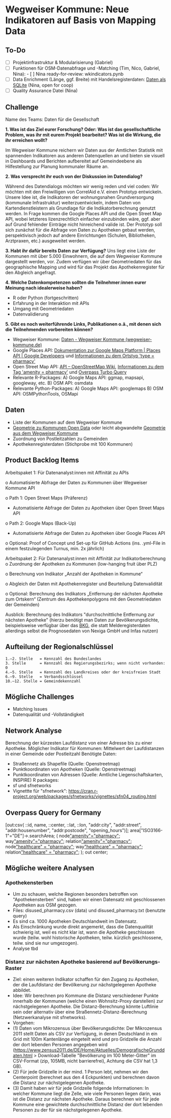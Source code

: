 # Wegweiser Kommune: Neue Indikatoren auf Basis von Mapping Data

## To-Do

- [ ] Projektinfrastruktur & Modularisierung (Gabriel)
- [ ] Funktionen für OSM-Datenabfrage und -Matching (Tim, Nico, Gabriel, Nina):
      - [ ] Nina ready-for-review: wkindicators.pynb
- [ ] Data Enrichment (Länge, ggf. Breite) mit Handelsregisterdaten: [Daten als SQLite](https://daten.offeneregister.de/openregister.db.gz) (Nina, open for coop)
- [ ] Quality Assurance Datei (Nina)
      
## Challenge
Name des Teams: Daten für die Gesellschaft

**1.	Was ist das Ziel eurer Forschung? Oder: Was ist das gesellschaftliche Problem, was ihr mit eurem Projekt bearbeitet? Was ist die Wirkung, die ihr erreichen wollt?**

Im Wegweiser Kommune reichern wir Daten aus der Amtlichen Statistik mit spannenden Indikatoren aus anderen Datenquellen an und bieten sie visuell in Dashboards und Berichten aufbereitet auf Gemeindeebene als Hilfestellung zur Planung kommunaler Räume an.
 
**2.	Was versprecht ihr euch von der Diskussion im Datendialog?**

Während des Datendialogs möchten wir wenig reden und viel coden: Wir möchten mit den Freiwilligen von CorrelAid e.V. einen Prototyp entwickeln. Unsere Idee ist, die Indikatoren der wohnungsnahen Grundversorgung (kommunale Infrastruktur) weiterzuentwickeln, indem Daten von Kartendienstleistern als Grundlage für die Indikatorberechnung genutzt werden. In Frage kommen die Google Places API und die Open Street Map API, wobei letzteres lizenzrechtlich einfacher einzubinden wäre, ggf. aber auf Grund fehlender Einträge nicht hinreichend valide ist. Der Prototyp soll sich zunächst für die Abfrage von Daten zu Apotheken gebaut werden, perspektivisch jedoch auf andere Einrichtungen (Schulen, Bibliotheken, Arztpraxen, etc.) ausgeweitet werden.  

**3.	Habt ihr dafür bereits Daten zur Verfügung?**
Uns liegt eine Liste der Kommunen mit über 5.000 Einwohnern, die auf dem Wegweiser Kommune dargestellt werden, vor. Zudem verfügen wir über Geometriedaten für das geographische Mapping und wird für das Projekt das Apothekenregister für den Abgleich angefragt.

**4.	Welche Datenkompetenzen sollten die Teilnehmer:innen eurer Meinung nach idealerweise haben?**

-	R oder Python (fortgeschritten)
-	Erfahrung in der Interaktion mit APIs
-	Umgang mit Geometriedaten
-	Datenvalidierung

**5.	Gibt es noch weiterführende Links, Publikationen o.ä., mit denen sich die Teilnehmenden vorbereiten können?**
-	Wegweiser Kommune: [Daten - Wegweiser Kommune (wegweiser-kommune.de)](https://www.wegweiser-kommune.de/daten/wohnungsnahe-grundversorgung-apotheke+gemeinden-und-staedte+2017+tabelle)
-	Google Places API: [Dokumentation zur Google Maps Platform  |  Places API  |  Google Developers](https://developers.google.com/maps/documentation/places/web-service?hl=de) und [Informationen zu dem Ortstyp 'type = pharmacy'](https://developers.google.com/maps/documentation/places/web-service/supported_types?hl=de)
-	Open Street Map API: [API – OpenStreetMap Wiki](https://wiki.openstreetmap.org/wiki/API), [Informationen zu dem Tag 'amenity = pharmacy'](https://wiki.openstreetmap.org/wiki/Tag:amenity%3Dpharmacy) und [Overpass Turbo Query](https://overpass-turbo.eu/s/1uGP)
-	Relevante R-Packages: A) Google Maps API: ggmap, mapsapi, googleway, etc. B) OSM API: osmdata
-	Relevante Python-Packages: A) Google Maps API: googlemaps B) OSM API: OSMPythonTools, OSMapi

## Daten
- Liste der Kommunen auf dem Wegweiser Kommune
- [Geometrie zu Kommunen Open Data](https://opendata-esri-de.opendata.arcgis.com/datasets/esri-de-content::vg250-gemeindegrenzen/about) oder leicht abgwandelte [Geometrie aus dem Wegweiser Kommune ](https://petstore.swagger.io/?url=https://www.wegweiser-kommune.de/openapi#/default/get_rest_map_data__friendlyUrl_)
- Zuordnung von Postleitzahlen zu Gemeinden
- Apothekenregisterdaten (Stichprobe mit 100 Kommunen)

## Product Backlog Items
Arbeitspaket 1: Für Datenanalyst:innen mit Affinität zu APIs

o	Automatisierte Abfrage der Daten zu Kommunen über Wegweiser Kommune API

o	Path 1: Open Street Maps (Präferenz)
 - Automatisierte Abfrage der Daten zu Apotheken über Open Street Maps API
 
o	Path 2: Google Maps (Back-Up)
 - Automatisierte Abfrage der Daten zu Apotheken über Google Places API 
 
o	Optional: Proof of Concept und Set-up für GitHub Actions (ins. .yml-File in einem festzulegenden Turnus, min. 2x jährlich)

Arbeitspaket 2: Für Datenanalyst:innen mit Affinität zur Indikatorberechnung 
o	Zuordnung der Apotheken zu Kommunen (low-hanging fruit über PLZ)

o	Berechnung von Indikator „Anzahl der Apotheken in Kommune“

o	Abgleich der Daten mit Apothekenregister und Beurteilung Datenvalidität

o	Optional: Berechnung des Indikators „Entfernung der nächsten Apotheke zum Ortskern“ (Zentrum des Apothekenpolygons mit den Geometriedaten der Gemeinden)

Ausblick: Berechnung des Indikators "durchschnittliche Entfernung zur nächsten Apotheke" (hierzu benötigt man Daten zur Bevölkerungsdichte, beispielsweise verfügbar über das [BKG](https://mis.bkg.bund.de/trefferanzeige?docuuid=02B4A03F-A187-484E-B6B6-7C0FF1BC7270), die statt Melderegisterdaten allerdings selbst die Prognosedaten von Nexiga GmbH und Infas nutzen)

## Aufteilung der Regionalschlüssel
```
1.–2. Stelle   = Kennzahl des Bundeslandes
3. Stelle      = Kennzahl des Regierungsbezirks; wenn nicht vorhanden: 0
4.–5. Stelle   = Kennzahl des Landkreises oder der kreisfreien Stadt
6.–9. Stelle   = Verbandsschlüssel
10.–12. Stelle = Gemeindekennzahl
```

## Mögliche Challenges
- Matching Issues
- Datenqualität und -Vollständigkeit

## Network Analyse
Berechnung der kürzesten Laufdistanz von einer Adresse bis zu einer Apotheke. Möglicher Indikator für Kommunen: Mittelwert der Laufdistanzen in einer Gemeinde oder Postleitzahl
Benötigte Daten:
- Straßennetz als Shapefile (Quelle: Openstreetmap)
- Punktkoordinaten von Apotheken (Quelle: Openstreetmap)
- Punktkoordinaten von Adressen (Quelle: Amtliche Liegenschaftskarten, INSPIRE)
R packages:
- sf und sfnetworks
- Vignettte für "sfnetwork": https://cran.r-project.org/web/packages/sfnetworks/vignettes/sfn04_routing.html

## Overpass Query for Germany
[out:csv( ::id, name, ::center, ::lat, ::lon, "addr:city", "addr:street", "addr:housenumber", "addr:postcode", "opening_hours")];
area["ISO3166-1"="DE"]->.searchArea;
(
  node["amenity"="pharmacy"](area.searchArea);
  way["amenity"="pharmacy"](area.searchArea);
  relation["amenity"="pharmacy"](area.searchArea);
  node["healthcare" = "pharmacy"](area.searchArea);
  way["healthcare" = "pharmacy"](area.searchArea);
  relation["healthcare" = "pharmacy"](area.searchArea);
);
out center;

## Mögliche weitere Analysen

### Apothekensterben
- Um zu schauen, welche Regionen besonders betroffen von "Apothekensterben" sind, haben wir einen Datensatz mit geschlossenen Apotheken aus OSM gezogen. 
- Files: disused_pharmacy.csv (data) und disused_pharmacy.txt (benutzte query)
- Es sind ca. 1000 Apotheken Deutschlandweit im Datensatz. 
- Als Einschränkung wurde direkt angemerkt, dass die Datenqualität schwierig ist, weil es nicht klar ist, wann die Apotheke geschlossen wurde (teilw. wohl historische Apotheken, teilw. kürzlich geschlossene, teilw. sind sie nur umgezogen). 
- Analyse tbd


### Distanz zur nächsten Apotheke basierend auf Bevölkerungs-Raster
- Ziel: einen weiteren Indikator schaffen für den Zugang zu Apotheken, der die Laufdistanz der Bevölkerung zur nächstgelegenen Apotheke abbildet. 
- Idee: Wir berechnen pro Kommune die Distanz verschiedener Punkte innerhalb der Kommunen (welche einen Wohnsitz-Proxy darstellen) zur nächstgelegenen Apotheke. Die Distanz-Berechnung könnte Luftlinie sein oder alternativ über eine Straßennetz-Distanz-Berechnung (Netzwerkanalyse mit sfnetworks). 
- Vorgehen: 
- (1) Daten vom Mikrozensus über Bevölkerungsdichte: Der Mikrozensus 2011 stellt Daten als CSV zur Verfügung, in denen Deutschland in ein Grid mit 100m Kantenlänge eingeteilt wird und pro Gridzelle die Anzahl der dort lebenden Personen angegeben wird (https://www.zensus2011.de/DE/Home/Aktuelles/DemografischeGrunddaten.html > Download-Tabelle "Bevölkerung im 100 Meter-Gitter" im CSV-Format (zip, 105MB, nicht barrierefrei), Achtung die CSV hat 1,3 GB). 
- (2) Für jede Gridzelle in der mind. 1 Person lebt, nehmen wir den Centerpoint (berechnet aus den 4 Eckpunkten) und berechnen davon die Distanz zur nächstgelegenen Apotheke. 
- (3) Damit haben wir für jede Gridzelle folgende Informationen: In welcher Kommune liegt die Zelle, wie viele Personen liegen darin, was ist die Distanz zur nächsten Apotheke. Daraus berechnen wir für jede Kommune eine gewichtete durchschnittliche Distanz der dort lebenden Personen zu der für sie nächstgelegenen Apotheke.

